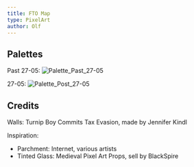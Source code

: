 ```yaml
---
title: FTO Map
type: PixelArt
author: Olf
---
```


## Palettes

Past 27-05:
![Palette_Past_27-05](/FABIENs_Brain/attachments/MAP/Other/palette_FTO_past27-05.png "Too much color in it")

27-05:
![Palette_Post_27-05](/FABIENs_Brain/attachments/MAP/Other/palette_FTO_27-05.png "HUE Shifting <3")

## Credits

Walls: Turnip Boy Commits Tax Evasion, made by Jennifer Kindl

Inspiration:

- Parchment: Internet, various artists
- Tinted Glass: Medieval Pixel Art Props, sell by BlackSpire
